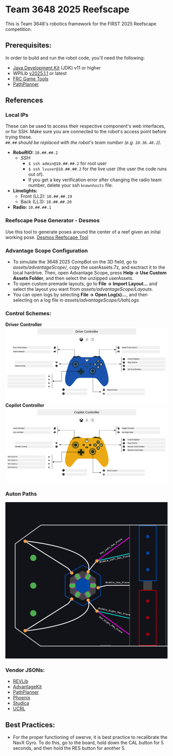 # Team 3648 2025 Reefscape
This is Team 3648's robotics framework for the FIRST 2025 Reefscape competition.

## Prerequisites:
In order to build and run the robot code, you'll need the following:
- [Java Development Kit](https://www.oracle.com/java/technologies/downloads/) (JDK) v11 or higher
- WPILib [v2025.1.1](https://github.com/wpilibsuite/allwpilib/releases/tag/v2025.1.1) or latest
- [FRC Game Tools](https://www.ni.com/en/support/downloads/drivers/download.frc-game-tools.html#553883)
- [PathPlanner](https://github.com/mjansen4857/pathplanner/releases/tag/v2025.1.1)

## References

### Local IPs
These can be used to access their respective component's web interfaces, or for SSH. Make sure you are connected to the robot's access point before trying these. \
*`##.##` should be replaced with the robot's team number (e.g. `10.36.48.2`).*
- **RoboRIO:** `10.##.##.2` 
    - *SSH:* 
        - `$ ssh admin@10.##.##.2` for root user
        - `$ ssh lvuser@10.##.##.2` for the live user (the user the code runs out of).
        - If you get a key verification error after changing the radio team number, delete your ssh `knownhosts` file.
- **Limelights:**
    - Front (LL2): `10.##.##.19`
    - Back (LL3): `10.##.##.20`
- **Radio:** `10.##.##.1`

### Reefscape Pose Generator - Desmos
Use this tool to generate poses around the center of a reef given an inital working pose.
[Desmos Reefscape Tool](https://www.desmos.com/calculator/ipvnamkwov)

### Advantage Scope Configuration
* To simulate the 3648 2025 CompBot on the 3D field, go to _assets/advantageScope/_, copy the userAssets.7z, and exctract it to the local hardrive. Then, open Advantage Scope, press **Help &#8594; Use Custom Assets Folder**, and then select the unzipped userAssets. 
* To open custom premade layouts, go to **File &#8594; Import Layout...** and select the layout you want from _assets/advantageScope/Layouts_.
* You can open logs by selecting **File &#8594; Open Log(s)...**, and then selecting on a log file in _assets/advantageScope/UtahLogs_

### Control Schemes:

**Driver Controller** \
![Driver Controller control layout](assets/DriverController.png) \
**Copilot Controller** 
![Copilot Controller control layout](assets/CopilotController.png)

### Auton Paths
![Paths](assets/AutoPaths.jpeg)

### Vendor JSONs:
- [REVLib](https://software-metadata.revrobotics.com/REVLib-2025.json)
- [AdvantageKit](https://github.com/Mechanical-Advantage/AdvantageKit/releases/latest/download/AdvantageKit.json)
- [PathPlanner](https://3015rangerrobotics.github.io/pathplannerlib/PathplannerLib.json)
- [Phoenix](https://maven.ctr-electronics.com/release/)
- [Studica](https://dev.studica.com/releases/2025/Studica-2025.0.0.json)
- [UCRL](https://raw.githubusercontent.com/Mechanical-Advantage/URCL/maven/URCL.json)
## Best Practices:
- For the proper functioning of swerve, it is best practice to recalibrate the NavX Gyro. To do this, go to the board, hold down the CAL button for 5 seconds, and then hold the RES button for another 5.
